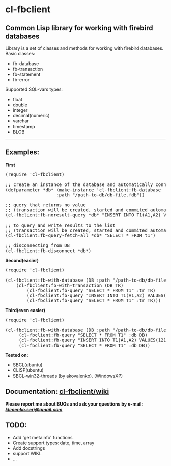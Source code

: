 cl-fbclient
===========
Common Lisp library for working with firebird databases
-----------
Library is a set of classes and methods for working with firebird databases.
Basic classes:
- fb-database
- fb-transaction
- fb-statement
- fb-error

Supported SQL-vars types:
- float
- double
- integer
- decimal(numeric)
- varchar
- timestamp
- BLOB

-----------
**Examples:**
-----------

**First**
<pre>
(require 'cl-fbclient)

;; create an instance of the database and automatically connect to the database
(defparameter *db* (make-instance 'cl-fbclient:fb-database
  				   :path "/path-to-db/db-file.fdb"))
             
;; query that returns no value
;; (transaction will be created, started and commited automatically)
(cl-fbclient:fb-noresult-query *db* "INSERT INTO T1(A1,A2) VALUES(121, 42)")

;; to query and write results to the list
;; (transaction will be created, started and commited automatically)
(cl-fbclient:fb-query-fetch-all *db* "SELECT * FROM t1")

;; disconnecting from DB
(cl-fbclient:fb-disconnect *db*)
</pre>
**Second(easier)**
<pre>
(require 'cl-fbclient)

(cl-fbclient:fb-with-database (DB :path "/path-to-db/db-file.fdb")
    (cl-fbclient:fb-with-transaction (DB TR)
     	(cl-fbclient:fb-query "SELECT * FROM T1" :tr TR)
        (cl-fbclient:fb-query "INSERT INTO T1(A1,A2) VALUES(121, 42)" :tr TR)
        (cl-fbclient:fb-query "SELECT * FROM T1" :tr TR)))
</pre>
**Third(even easier)**
<pre>
(require 'cl-fbclient)

(cl-fbclient:fb-with-database (DB :path "/path-to-db/db-file.fdb")
     (cl-fbclient:fb-query "SELECT * FROM T1" :db DB)
     (cl-fbclient:fb-query "INSERT INTO T1(A1,A2) VALUES(121, 42)" :db DB)
     (cl-fbclient:fb-query "SELECT * FROM T1" :db DB))
</pre>


**Tested on:**
  - SBCL(ubuntu)
  - CLISP(ubuntu)
  - SBCL-win32-threads (by akovalenko). (WindowsXP)

Documentation: <a href="http://github.com/klimenko-serj/cl-fbclient/wiki">**cl-fbclient/wiki**</a>
---------------     
<b>Please report me about BUGs and ask your questions by e-mail: *klimenko.serj@gmail.com* </b>

TODO:
---------------
- Add 'get metainfo' functions
- Create support types: date, time, array
- Add docstrings
- support WIKI.
- ...

